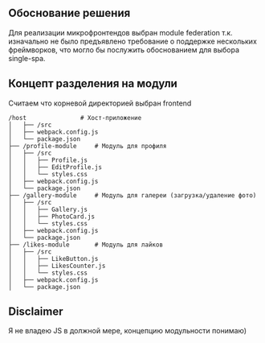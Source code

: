 ## Обоснование решения
Для реализации микрофронтендов выбран module federation т.к. изначально не было предъявлено требование о поддержке нескольких фреймворков, что могло бы послужить обоснованием для выбора single-spa.

## Концепт разделения на модули
Считаем что корневой директорией выбран frontend
```
/host               # Хост-приложение
│   ├── /src
│   ├── webpack.config.js
│   └── package.json
├── /profile-module     # Модуль для профиля
│   ├── /src
│   │   ├── Profile.js
│   │   ├── EditProfile.js
│   │   └── styles.css
│   ├── webpack.config.js
│   └── package.json
├── /gallery-module     # Модуль для галереи (загрузка/удаление фото)
│   ├── /src
│   │   ├── Gallery.js
│   │   ├── PhotoCard.js
│   │   └── styles.css
│   ├── webpack.config.js
│   └── package.json
├── /likes-module       # Модуль для лайков
│   ├── /src
│   │   ├── LikeButton.js
│   │   ├── LikesCounter.js
│   │   └── styles.css
│   ├── webpack.config.js
│   └── package.json
```
## Disclaimer
Я не владею JS в должной мере, концепцию модульности понимаю)
